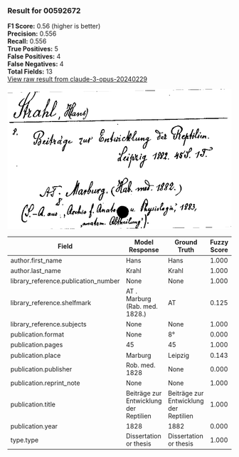 ### Result for 00592672
**F1 Score:** 0.56 (higher is better)<br>**Precision:** 0.556<br>**Recall:** 0.556<br>**True Positives:** 5<br>**False Positives:** 4<br>**False Negatives:** 4<br>**Total Fields:** 13<br>[View raw result from claude-3-opus-20240229](https://github.com/RISE-UNIBAS/humanities_data_benchmark/blob/main/results/2025-09-02/T0145/request_T0145_00592672.json)

<img src="https://github.com/RISE-UNIBAS/humanities_data_benchmark/blob/main/benchmarks/zettelkatalog/images/00592672.jpg?raw=true" alt="00592672" width="600px">

| Field | Model Response | Ground Truth | Fuzzy Score | Match |
|-------|----------------|--------------|-------------|-------|
| author.first_name | Hans | Hans | 1.000 | ✅ |
| author.last_name | Krahl | Krahl | 1.000 | ✅ |
| library_reference.publication_number | None | None | 1.000 | ✅ |
| library_reference.shelfmark | AT . Marburg (Rab. med. 1828.) | AT | 0.125 | ❌ |
| library_reference.subjects | None | None | 1.000 | ✅ |
| publication.format | None | 8° | 0.000 | ❌ |
| publication.pages | 45 | 45 | 1.000 | ✅ |
| publication.place | Marburg | Leipzig | 0.143 | ❌ |
| publication.publisher | Rob. med. 1828 | None | 0.000 | ❌ |
| publication.reprint_note | None | None | 1.000 | ✅ |
| publication.title | Beiträge zur Entwicklung der Reptilien | Beiträge zur Entwicklung der Reptilien | 1.000 | ✅ |
| publication.year | 1828 | 1882 | 0.000 | ❌ |
| type.type | Dissertation or thesis | Dissertation or thesis | 1.000 | ✅ |

